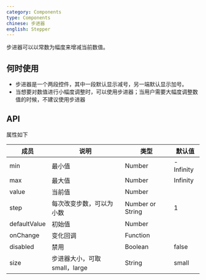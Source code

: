 ```yaml
---
category: Components
type: Components
chinese: 步进器
english: Stepper
---
```


步进器可以以常数为幅度来增减当前数值。

## 何时使用

 - 步进器是一个两段控件，其中一段默认显示减号，另一端默认显示加号。
 - 当想要对数值进行小幅度调整时，可以使用步进器；当用户需要大幅度调整数值的时候，不建议使用步进器

## API

属性如下

| 成员        | 说明           | 类型               | 默认值       |
|-------------|----------------|--------------------|--------------|
| min     | 最小值   | Number | -Infinity        |
| max     | 最大值       | Number      | Infinity           |
| value     | 当前值       | Number      |            |
| step     | 每次改变步数，可以为小数  | Number or String      |  1      |
| defaultValue     | 初始值       | Number      |            |
| onChange     | 变化回调       | Function      |            |
| disabled     | 禁用       | Boolean      |      false      |
| size    | 步进器大小，可取small，large  | String      |      small      |
